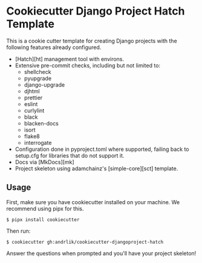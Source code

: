 # Cookiecutter Django Project Hatch Template

This is a cookie cutter template for creating Django projects with the following features already configured.

- [Hatch][ht] management tool with environs.
- Extensive pre-commit checks, including but not limited to:
    - shellcheck
    - pyupgrade
    - django-upgrade
    - djhtml
    - prettier
    - eslint
    - curlylint
    - black
    - blacken-docs
    - isort
    - flake8
    - interrogate
- Configuration done in pyproject.toml where supported, failing back to setup.cfg for libraries that do not support it.
- Docs via [MkDocs][mk]
- Project skeleton using adamchainz's [simple-core][sct] template.

## Usage

First, make sure you have cookiecutter installed on your machine. We recommend using pipx for this.

`$ pipx install cookiecutter`

Then run:

`$ cookiecutter gh:andrlik/cookiecutter-djangoproject-hatch`

Answer the questions when prompted and you'll have your project skeleton!